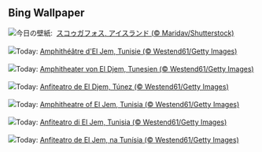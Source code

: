 ## Bing Wallpaper
![](https://www.bing.com/th?id=OHR.SkogafossWaterfall_JA-JP3872290062_UHD.jpg&w=1000)今日の壁紙: &nbsp;[スコゥガフォス, アイスランド (© Maridav/Shutterstock)](https://www.bing.com/th?id=OHR.SkogafossWaterfall_JA-JP3872290062_UHD.jpg)
<br><br/>
![](https://www.bing.com/th?id=OHR.TunisiaAmphitheatre_FR-FR8757841243_UHD.jpg&w=1000)Today: [Amphithéâtre d'El Jem, Tunisie (© Westend61/Getty Images)](https://www.bing.com/th?id=OHR.TunisiaAmphitheatre_FR-FR8757841243_UHD.jpg)
<br><br/>
![](https://www.bing.com/th?id=OHR.TunisiaAmphitheatre_DE-DE3554422435_UHD.jpg&w=1000)Today: [Amphitheater von El Djem, Tunesien (© Westend61/Getty Images)](https://www.bing.com/th?id=OHR.TunisiaAmphitheatre_DE-DE3554422435_UHD.jpg)
<br><br/>
![](https://www.bing.com/th?id=OHR.TunisiaAmphitheatre_ES-ES6251726563_UHD.jpg&w=1000)Today: [Anfiteatro de El Djem, Túnez (© Westend61/Getty Images)](https://www.bing.com/th?id=OHR.TunisiaAmphitheatre_ES-ES6251726563_UHD.jpg)
<br><br/>
![](https://www.bing.com/th?id=OHR.TunisiaAmphitheatre_EN-GB8662535269_UHD.jpg&w=1000)Today: [Amphitheatre of El Jem, Tunisia (© Westend61/Getty Images)](https://www.bing.com/th?id=OHR.TunisiaAmphitheatre_EN-GB8662535269_UHD.jpg)
<br><br/>
![](https://www.bing.com/th?id=OHR.TunisiaAmphitheatre_IT-IT5133645566_UHD.jpg&w=1000)Today: [Anfiteatro di El Jem, Tunisia (© Westend61/Getty Images)](https://www.bing.com/th?id=OHR.TunisiaAmphitheatre_IT-IT5133645566_UHD.jpg)
<br><br/>
![](https://www.bing.com/th?id=OHR.TunisiaAmphitheatre_PT-BR7158376086_UHD.jpg&w=1000)Today: [Anfiteatro de El Jem, na Tunísia (© Westend61/Getty Images)](https://www.bing.com/th?id=OHR.TunisiaAmphitheatre_PT-BR7158376086_UHD.jpg)
<br><br/>
